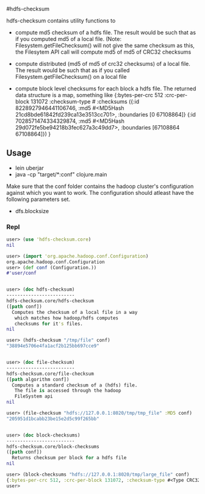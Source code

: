 #hdfs-checksum

hdfs-checksum contains utility functions to
   * compute md5 checksum of a hdfs file. The result would be such that as if you computed md5 of a local file. (Note: Filesystem.getFileChecksum() will not give the same checksum as this, the Filesytem API call will compute md5 of md5 of CRC32 checksums

   * compute distributed (md5 of md5 of crc32 checksums) of a local file. The result would be such that as if you called Filesystem.getFileChecksum() on a local file

   * compute block level checksums for each block a hdfs file. The returned data structure is a map, something like
     {:bytes-per-crc 512
      :crc-per-block 131072
      :checksum-type #<Type CRC32C>
      :checksums ({:id 8228927946441106746, :md5 #<MD5Hash 21cd8bde61842fd239ca13e3513cc701>, :boundaries [0 67108864]}
                  {:id 7028571474334329874, :md5 #<MD5Hash 29d072fe5be94218b3fec627a3c49dd7>, :boundaries [67108864 67108864]})
     }


## Usage
* lein uberjar
* java -cp "target/*:conf" clojure.main

Make sure that the conf folder contains the hadoop cluster's configuration against which you want to work.
The configuration should atleast have the following parameters set.

* dfs.blocksize

### Repl
```clojure
user> (use 'hdfs-checksum.core)
nil

user> (import 'org.apache.hadoop.conf.Configuration)
org.apache.hadoop.conf.Configuration
user> (def conf (Configuration.))
#'user/conf


user> (doc hdfs-checksum)
-------------------------
hdfs-checksum.core/hdfs-checksum
([path conf])
  Computes the checksum of a local file in a way
   which matches how hadoop/hdfs computes
   checksums for it's files.
nil

user> (hdfs-checksum "/tmp/file" conf)
"38894e5706e4fa1acf2b125bb697cce9"


user> (doc file-checksum)
-------------------------
hdfs-checksum.core/file-checksum
([path algorithm conf])
  Computes a standard checksum of a (hdfs) file.
   The file is accessed through the hadoop
   FileSystem api
nil

user> (file-checksum "hdfs://127.0.0.1:8020/tmp/tmp_file" :MD5 conf)
"205951d1bcabb23be15e2d5c99f265bb"


user> (doc block-checksums)
-------------------------
hdfs-checksum.core/block-checksums
([path conf])
  Returns checksum per block for a hdfs file
nil

user> (block-checksums "hdfs://127.0.0.1:8020/tmp/large_file" conf)
{:bytes-per-crc 512, :crc-per-block 131072, :checksum-type #<Type CRC32C>, :checksums ({:id 8228927946441106746, :md5 #<MD5Hash 21cd8bde61842fd239ca13e3513cc701>, :boundaries [0 67108864]} {:id 7028571474334329874, :md5 #<MD5Hash 29d072fe5be94218b3fec627a3c49dd7>, :boundaries [67108864 67108864]})}
user>
```
